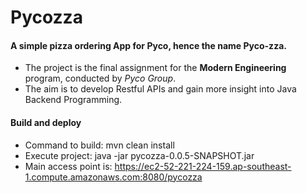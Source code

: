 # Pycozza

#### A simple pizza ordering App for Pyco, hence the name Pyco-zza.

* The project is the final assignment for the **Modern Engineering** program, conducted by *Pyco Group*.
* The aim is to develop Restful APIs and gain more insight into Java Backend Programming.

#### Build and deploy 
* Command to build: mvn clean install 
* Execute project: java -jar pycozza-0.0.5-SNAPSHOT.jar
* Main access point is: https://ec2-52-221-224-159.ap-southeast-1.compute.amazonaws.com:8080/pycozza
